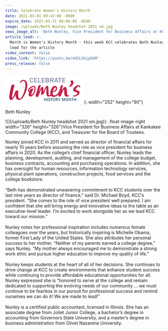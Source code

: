 ```yaml
---
title: Celebrate Women's History Month
date: 2021-03-01 09:42:00 -0600
expire_date: 2021-03-31 00:00:00 -0500
image: /uploads/Beth Nunley headshot 2021 sm.jpg
news_image_alt: 'Beth Nunley, Vice President for Business Affairs at KCC'
article_lead: >-
  March is Women's History Month - this week KCC celebrates Beth NunleyA short
  lead for the article
video_content: false
video_link: 'https://youtu.be/4d2LkGjg5bM'
press_release: false
---
```


![](/uploads/celebrate-womens-history-month-heading.jpg){: width="252" height="90"}

Beth Nunley

![](/uploads/Beth Nunley headshot 2021 sm.jpg){: .float-image-right width="326" height="326"}Vice President for Business Affairs at Kankakee Community College (KCC), and Treasurer for the Board of Trustees.&nbsp;

Nunley joined KCC in 2011 and served as director of financial affairs for nearly 10 years before assuming the role as vice president for business affairs in 2020. As the college’s chief financial officer, Nunley leads the planning, development, auditing, and management of the college budget, business contracts, accounting and purchasing operations. In addition, she has oversight for human resources, information technology services, physical plant operations, construction projects, food services and the college bookstore.&nbsp;<br><br>“Beth has demonstrated unwavering commitment to KCC students over the last nine years as director of finance,” said Dr. Michael Boyd, KCC’s president. “She comes to the role of vice president well prepared. I am confident that she will bring energy and innovative ideas to the table as an executive-level leader. I’m excited to work alongside her as we lead KCC toward our mission.”&nbsp;<br><br>Nunley notes her professional inspiration includes numerous female colleagues over the years, but historically inspiring is Michelle Obama, former First Lady of the United States. She also attributes her personal success to her mother. “Neither of my parents earned a college degree,” says Nunley. “My mother always encouraged me to demonstrate a strong work ethic and pursue higher education to improve my quality of life.”&nbsp;<br><br>Nunley keeps students at the heart of all of her decisions. She continues to drive change at KCC to create environments that enhance student success while continuing to provide affordable educational opportunities for all. Nunley expressed she is “honored to serve at the college and remain dedicated to supporting the evolving needs of our community … we must continue to be fearless in our pursuit for professional success and remind ourselves we can do it\! We are made to lead\!”&nbsp;<br><br>Nunley is a certified public accountant, licensed in Illinois. She has an associate degree from Joliet Junior College, a bachelor’s degree in accounting from Governors State University, and a master’s degree in business administration from Olivet Nazarene University.<br>&nbsp;
